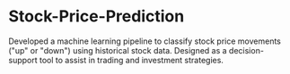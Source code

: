 # Stock-Price-Prediction
Developed a machine learning pipeline to classify stock price movements ("up" or "down") using historical stock data. Designed as a decision-support tool to assist in trading and investment strategies.
